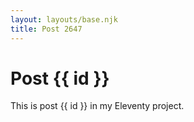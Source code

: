 ```yaml
---
layout: layouts/base.njk
title: Post 2647
---
```


# Post {{ id }}

This is post {{ id }} in my Eleventy project.
